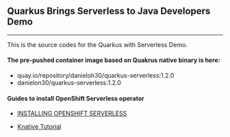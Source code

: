 
## Quarkus Brings Serverless to Java Developers Demo

----

This is the source codes for the Quarkus with Serverless Demo.

#### The pre-pushed container image based on Quakrus native binary is here:

 * quay.io/repository/danieloh30/quarkus-serverless:1.2.0
 * danielon30/quarkus-serverless:1.2.0

#### Guides to install OpenShift Serverless operator

 * [INSTALLING OPENSHIFT SERVERLESS](https://access.redhat.com/documentation/en-us/openshift_container_platform/4.2/html/serverless_applications/installing-openshift-serverless)

 * [Knative Tutorial](https://redhat-developer-demos.github.io/knative-tutorial/knative-tutorial-basics/0.7.x/01-setup.html)